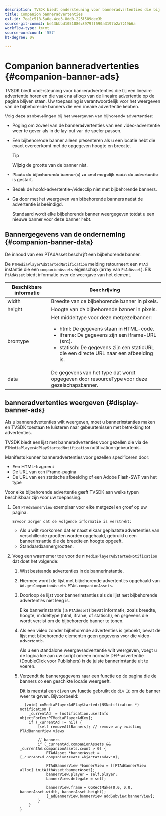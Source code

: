 ```yaml
---
description: TVSDK biedt ondersteuning voor banneradvertenties die bij een lineaire advertentie horen en die vaak na afloop van de lineaire advertentie op de pagina blijven staan. Uw toepassing is verantwoordelijk voor het weergeven van de bijbehorende banners die een lineaire advertentie hebben.
title: Companion banneradvertenties
exl-id: 7ea1c518-5a0e-4ce3-8dd0-225f589dee3b
source-git-commit: be43bbbd1051886c8979ff590a3197b2a7249b6a
workflow-type: tm+mt
source-wordcount: '557'
ht-degree: 0%

---
```


# Companion banneradvertenties {#companion-banner-ads}

TVSDK biedt ondersteuning voor banneradvertenties die bij een lineaire advertentie horen en die vaak na afloop van de lineaire advertentie op de pagina blijven staan. Uw toepassing is verantwoordelijk voor het weergeven van de bijbehorende banners die een lineaire advertentie hebben.

Volg deze aanbevelingen bij het weergeven van bijhorende advertenties:

* Poging om zoveel van de banneradvertenties van een video-advertentie weer te geven als in de lay-out van de speler passen.
* Een bijbehorende banner alleen presenteren als u een locatie hebt die exact overeenkomt met de opgegeven hoogte en breedte.

   >[!TIP]
   >
   >Wijzig de grootte van de banner niet.

* Plaats de bijbehorende banner(s) zo snel mogelijk nadat de advertentie is gestart.
* Bedek de hoofd-advertentie-/videoclip niet met bijbehorende banners.
* Ga door met het weergeven van bijbehorende banners nadat de advertentie is beëindigd.

   Standaard wordt elke bijbehorende banner weergegeven totdat u een nieuwe banner voor deze banner hebt.

## Bannergegevens van de onderneming {#companion-banner-data}

De inhoud van een PTAdAsset beschrijft een bijbehorende banner.

<!--<a id="section_D730B4FD6FD749E9860B6A07FC110552"></a>-->

De `PTMediaPlayerAdStartedNotification` melding retourneert een `PTAd` instantie die een `companionAssets` eigenschap (array van `PtAdAsset`).
Elk `PtAdAsset` biedt informatie over de weergave van het element.

<table id="table_760C885E2DCA4BE983CC57FDA7BD5B14"> 
 <thead> 
  <tr> 
   <th colname="col1" class="entry"><b>Beschikbare informatie</b></th> 
   <th colname="col2" class="entry"><b>Beschrijving</b></th> 
  </tr> 
 </thead>
 <tbody> 
  <tr> 
   <td colname="col1"> width </td> 
   <td colname="col2"> Breedte van de bijbehorende banner in pixels. </td> 
  </tr> 
  <tr> 
   <td colname="col1"> height </td> 
   <td colname="col2"> Hoogte van de bijbehorende banner in pixels. </td> 
  </tr> 
  <tr> 
   <td colname="col1"> brontype </td> 
   <td colname="col2">Het middeltype voor deze metgezelbanner: 
    <ul id="ul_A067787FE49E4B6095BE0AC1D447DBB3"> 
     <li id="li_02B7224C67004095B3F6E50FD21E507E">html: De gegevens staan in HTML-code. </li> 
     <li id="li_5F37E14472424F808C6094F42009E676">iframe: De gegevens zijn een iframe-URL (src). </li> 
     <li id="li_76B945007CE842158B5125422765E0B2">statisch: De gegevens zijn een staticURL die een directe URL naar een afbeelding is. </li> 
    </ul> </td> 
  </tr> 
  <tr> 
   <td colname="col1"> data </td> 
   <td colname="col2"> De gegevens van het type dat wordt opgegeven door <span class="codeph">resourceType</span> voor deze gezelschapsbanner. </td> 
  </tr> 
 </tbody> 
</table>

## banneradvertenties weergeven {#display-banner-ads}

Als u banneradvertenties wilt weergeven, moet u bannerinstanties maken en TVSDK toestaan te luisteren naar gebeurtenissen met betrekking tot advertenties.

TVSDK biedt een lijst met banneradvertenties voor gezellen die via de `PTMediaPlayerAdPlayStartedNotification` notification-gebeurtenis.

Manifests kunnen banneradvertenties voor gezellen specificeren door:

* Een HTML-fragment
* De URL van een iFrame-pagina
* De URL van een statische afbeelding of een Adobe Flash-SWF van het type

Voor elke bijbehorende advertentie geeft TVSDK aan welke typen beschikbaar zijn voor uw toepassing.

1. Een `PTAdBannerView`  exemplaar voor elke metgezel en groef op uw pagina.

       Ervoor zorgen dat de volgende informatie is verstrekt:
   
   * Als u wilt voorkomen dat er naast elkaar geplaatste advertenties van verschillende grootten worden opgehaald, gebruikt u een bannerinstantie die de breedte en hoogte opgeeft.
   * Standaardbannergrootten.

1. Voeg een waarnemer toe voor de `PTMediaPlayerAdStartedNotification` dat doet het volgende:
   1. Wist bestaande advertenties in de bannerinstantie.
   1. Hiermee wordt de lijst met bijbehorende advertenties opgehaald van `Ad.getCompanionAssets` `PTAd.companionAssets`.
   1. Doorloop de lijst voor bannerinstanties als de lijst met bijbehorende advertenties niet leeg is.

      Elke bannerinstantie ( a `PTAdAsset`) bevat informatie, zoals breedte, hoogte, middeltype (html, iframe, of statisch), en gegevens die wordt vereist om de bijbehorende banner te tonen.
   1. Als een video zonder bijbehorende advertenties is geboekt, bevat de lijst met bijbehorende elementen geen gegevens voor die video-advertentie.

      Als u een standalone weergaveadvertentie wilt weergeven, voegt u de logica toe aan uw script om een normale DFP-advertentie (DoubleClick voor Publishers) in de juiste bannerinstantie uit te voeren.
   1. Verzendt de bannergegevens naar een functie op de pagina die de banners op een geschikte locatie weergeeft.

      Dit is meestal een `div`en uw functie gebruikt de `div ID` om de banner weer te geven. Bijvoorbeeld:

      ```
      - (void) onMediaPlayerAdPlayStarted:(NSNotification *) notification { 
          _currentAd  = [notification.userInfo  objectForKey:PTMediaPlayerAdKey];  
          if (_currentAd != nil) { 
              [self removeAllBanners]; // remove any existing PTAdBannerView views 
      
              // banners 
              if (_currentAd.companionAssets && _currentAd.companionAssets.count > 0) { 
                  PTAdAsset *bannerAsset = [_currentAd.companionAssets objectAtIndex:0]; 
      
                  PTAdBannerView *bannerView = [[PTAdBannerView alloc] initWithAsset:bannerAsset];  
                  bannerView.player = self.player; 
                  bannerView.delegate = self; 
      
                  bannerView.frame = CGRectMake(0.0, 0.0, bannerAsset.width, bannerAsset.height);  
                  [_adBannerView.bannerView addSubview:bannerView]; 
              } 
          } 
      }
      ```
